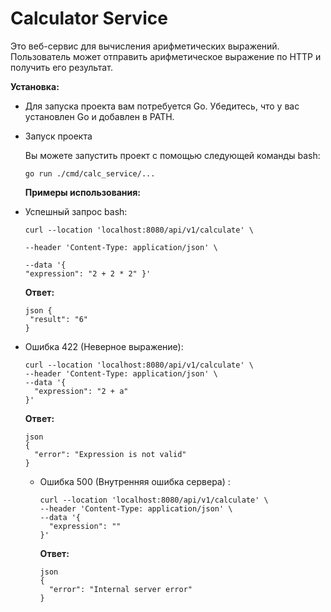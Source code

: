 # Calculator Service
 
Это веб-сервис для вычисления арифметических выражений. Пользователь может отправить арифметическое выражение по HTTP и получить его результат.
 
**Установка:**
 

*   Для запуска проекта вам потребуется Go. Убедитесь, что у вас установлен Go и добавлен в PATH.
     
*   Запуск проекта
     
    Вы можете запустить проект с помощью следующей команды bash:
    
        go run ./cmd/calc_service/...
    
    **Примеры использования:**
     
*   Успешный запрос bash:
    
        curl --location 'localhost:8080/api/v1/calculate' \
    
        --header 'Content-Type: application/json' \
    
        --data '{
        "expression": "2 + 2 * 2" }'
    
    **Ответ:**
     
        json {
         "result": "6"
        }
    
*   Ошибка 422 (Неверное выражение):

        curl --location 'localhost:8080/api/v1/calculate' \
        --header 'Content-Type: application/json' \
        --data '{
          "expression": "2 + a"
        }'
    
    **Ответ:**
     
        json
        {
          "error": "Expression is not valid"
        }
    
    *   Ошибка 500 (Внутренняя ошибка сервера) :
         
            curl --location 'localhost:8080/api/v1/calculate' \
            --header 'Content-Type: application/json' \
            --data '{
              "expression": ""
            }'
        
        **Ответ:**
        
            json
            {
              "error": "Internal server error"
            }
